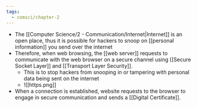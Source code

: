 ```yaml
---
tags:
  - comsci/chapter-2
---
```


- The [[Computer Science/2 - Communication/Internet|Internet]] is an open place, thus it is possible for hackers to snoop on [[personal information]] you send over the internet
- Therefore, when web browsing, the [[web server]] requests to communicate with the web browser on a secure channel using [[Secure Socket Layer]] and [[Transport Layer Security]].
	- This is to stop hackers from snooping in or tampering with personal data being sent on the internet 
	- ![[https.png]]
- When a connection is established, website requests to the browser to engage in secure communication and sends a [[Digital Certificate]].